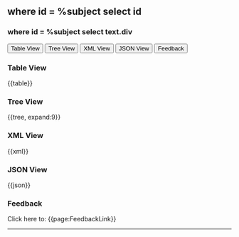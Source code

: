 ## <fql output="inline" delimiter="">where id = %subject select id</fql>

### <fql output="inline" delimiter="">where id = %subject select text.div</fql>

<div class="tab">
  <button class="tablinks active" onclick="openTab(event, 'table-view')">Table View</button>
 <button class="tablinks" onclick="openTab(event, 'tree-view')">Tree View</button>
  <button class="tablinks" onclick="openTab(event, 'xml-view')">XML View</button>
  <button class="tablinks" onclick="openTab(event, 'json-view')">JSON View</button>
  <button class="tablinks feedback" onclick="openTab(event, 'Feedback')">Feedback</button>

</div>

<div id="table-view" class="tabcontent" style="display:block">
  <h3>Table View</h3>
{{table}}
</div>

<div id="tree-view" class="tabcontent">
  <h3>Tree View</h3>
{{tree, expand:9}}
</div>

<div id="xml-view" class="tabcontent">
  <h3>XML View</h3>
{{xml}}
</div>

<div id="json-view" class="tabcontent">
  <h3>JSON View</h3>
{{json}}
</div>
<div id="Feedback" class="tabcontent">
  <h3>Feedback</h3>
Click here to: {{page:FeedbackLink}}</a>
</div>

---
